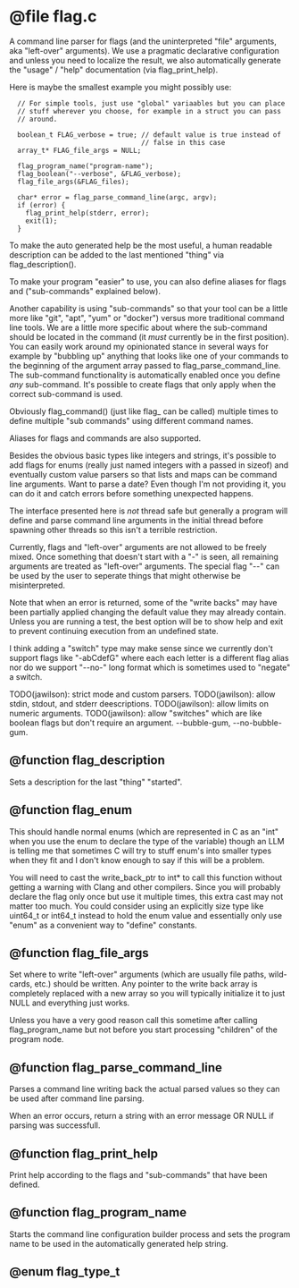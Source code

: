 # @file flag.c

A command line parser for flags (and the uninterpreted "file"
arguments, aka "left-over" arguments). We use a pragmatic
declarative configuration and unless you need to localize the
result, we also automatically generate the "usage" / "help"
documentation (via flag_print_help).

Here is maybe the smallest example you might possibly use:

```
  // For simple tools, just use "global" variaables but you can place
  // stuff wherever you choose, for example in a struct you can pass
  // around.

  boolean_t FLAG_verbose = true; // default value is true instead of
                                 // false in this case
  array_t* FLAG_file_args = NULL;

  flag_program_name("program-name");
  flag_boolean("--verbose", &FLAG_verbose);
  flag_file_args(&FLAG_files);

  char* error = flag_parse_command_line(argc, argv);
  if (error) {
    flag_print_help(stderr, error);
    exit(1);
  }
```

To make the auto generated help be the most useful, a human
readable description can be added to the last mentioned "thing" via
flag_description().

To make your program "easier" to use, you can also define aliases
for flags and ("sub-commands" explained below).

Another capability is using "sub-commands" so that your tool can be
a little more like "git", "apt", "yum" or "docker") versus more
traditional command line tools. We are a little more specific about
where the sub-command should be located in the command (it *must*
currently be in the first position). You can easily work around my
opinionated stance in several ways for example by "bubbling up"
anything that looks like one of your commands to the beginning of
the argument array passed to flag_parse_command_line. The
sub-command functionality is automatically enabled once you define
*any* sub-command. It's possible to create flags that only apply
when the correct sub-command is used.

Obviously flag_command() (just like flag_<type> can be called)
multiple times to define multiple "sub commands" using different
command names.

Aliases for flags and commands are also supported.

Besides the obvious basic types like integers and strings, it's
possible to add flags for enums (really just named integers with a
passed in sizeof) and eventually custom value parsers so that lists
and maps can be command line arguments. Want to parse a date? Even
though I'm not providing it, you can do it and catch errors before
something unexpected happens.

The interface presented here is *not* thread safe but generally a
program will define and parse command line arguments in the initial
thread before spawning other threads so this isn't a terrible
restriction.

Currently, flags and "left-over" arguments are not allowed to be
freely mixed. Once something that doesn't start with a "-" is seen,
all remaining arguments are treated as "left-over" arguments. The
special flag "--" can be used by the user to seperate things that
might otherwise be misinterpreted.

Note that when an error is returned, some of the "write backs" may
have been partially applied changing the default value they may
already contain. Unless you are running a test, the best option
will be to show help and exit to prevent continuing execution from
an undefined state.

I think adding a "switch" type may make sense since we currently
don't support flags like "-abCdefG" where each each letter is a
different flag alias nor do we support "--no-" long format which is
sometimes used to "negate" a switch.

TODO(jawilson): strict mode and custom parsers.
TODO(jawilson): allow stdin, stdout, and stderr deescriptions.
TODO(jawilson): allow limits on numeric arguments.
TODO(jawilson): allow "switches" which are like boolean flags but
don't require an argument. --bubble-gum, --no-bubble-gum.
 
## @function flag_description

Sets a description for the last "thing" "started".
 
## @function flag_enum

This should handle normal enums (which are represented in C as an
"int" when you use the enum to declare the type of the variable)
though an LLM is telling me that sometimes C will try to stuff
enum's into smaller types when they fit and I don't know enough to
say if this will be a problem.

You will need to cast the write_back_ptr to int* to call this
function without getting a warning with Clang and other
compilers. Since you will probably declare the flag only once but
use it multiple times, this extra cast may not matter too much. You
could consider using an explicitly size type like uint64_t or
int64_t instead to hold the enum value and essentially only use
"enum" as a convenient way to "define" constants.
 
## @function flag_file_args

Set where to write "left-over" arguments (which are usually file
paths, wild-cards, etc.) should be written. Any pointer to the
write back array is completely replaced with a new array so you
will typically initialize it to just NULL and everything just
works.

Unless you have a very good reason call this sometime after calling
flag_program_name but not before you start processing "children" of
the program node.
 
## @function flag_parse_command_line

Parses a command line writing back the actual parsed values so they
can be used after command line parsing.

When an error occurs, return a string with an error message OR NULL
if parsing was successfull.
 
## @function flag_print_help

Print help according to the flags and "sub-commands" that have been
defined.
 
## @function flag_program_name

Starts the command line configuration builder process and sets the
program name to be used in the automatically generated help string.
 
## @enum flag_type_t
 

